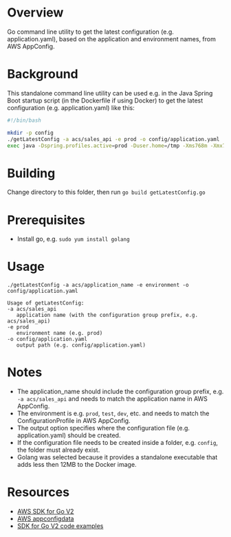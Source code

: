 # Overview
Go command line utility to get the latest configuration (e.g. application.yaml), based on the application and environment names, from AWS AppConfig.

# Background
This standalone command line utility can be used e.g. in the Java Spring Boot startup script (in the Dockerfile if using Docker) to get the latest configuration 
(e.g. application.yaml) like this:
```bash
#!/bin/bash

mkdir -p config
./getLatestConfig -a acs/sales_api -e prod -o config/application.yaml
exec java -Dspring.profiles.active=prod -Duser.home=/tmp -Xms768m -Xmx768m -cp app/BOOT-INF/classes:app/BOOT-INF/lib/* org.example.MyApplication
```

# Building
Change directory to this folder, then run `go build getLatestConfig.go`

# Prerequisites
- Install go, e.g. `sudo yum install golang`

# Usage
`./getLatestConfig -a acs/application_name -e environment -o config/application.yaml`

```text
Usage of getLatestConfig:
-a acs/sales_api
   application name (with the configuration group prefix, e.g. acs/sales_api)
-e prod
   environment name (e.g. prod)
-o config/application.yaml
   output path (e.g. config/application.yaml)
```

# Notes
- The application_name should include the configuration group prefix, e.g. `-a acs/sales_api` and needs to match the application name in AWS AppConfig.
- The environment is e.g. `prod`, `test`, `dev`, etc. and needs to match the ConfigurationProfile in AWS AppConfig.
- The output option specifies where the configuration file (e.g. application.yaml) should be created.
- If the configuration file needs to be created inside a folder, e.g. `config`, the folder must already exist.
- Golang was selected because it provides a standalone executable that adds less then 12MB to the Docker image. 

# Resources
- [AWS SDK for Go V2](<https://aws.github.io/aws-sdk-go-v2/docs/getting-started/>)
- [AWS appconfigdata](<https://pkg.go.dev/github.com/aws/aws-sdk-go-v2/service/appconfigdata@v1.16.1>)
- [SDK for Go V2 code examples](<https://github.com/awsdocs/aws-doc-sdk-examples/tree/main/gov2>)
